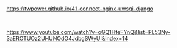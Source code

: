 <br>

https://twpower.github.io/41-connect-nginx-uwsgi-django

<br>

https://www.youtube.com/watch?v=oGQ1HteFYnQ&list=PL53Ny-3aEROTUOz2UHUNOdO4JdbgSWyUI&index=14
